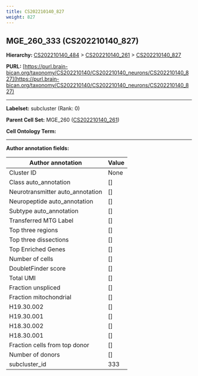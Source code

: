 ```yaml
---
title: CS202210140_827
weight: 827
---
```

## MGE_260_333 (CS202210140_827)
<b>Hierarchy: </b>
[CS202210140_484](../CS202210140_484) >
[CS202210140_261](../CS202210140_261) >
[CS202210140_827](../CS202210140_827)

**PURL:** [https://purl.brain-bican.org/taxonomy/CS202210140/CS202210140_neurons/CS202210140_827](https://purl.brain-bican.org/taxonomy/CS202210140/CS202210140_neurons/CS202210140_827)

---


**Labelset:** subcluster (Rank: 0)

**Parent Cell Set:** MGE_260 ([CS202210140_261](../CS202210140_261))



**Cell Ontology Term:** 

[MARKER GENES.]: #


---

[TRANSFERRED ANNOTATIONS.]: #


[AUTHOR ANNOTATION FIELDS.]: #


**Author annotation fields:**

| Author annotation | Value |
|-------------------|-------|
|Cluster ID|None|
|Class auto_annotation|[]|
|Neurotransmitter auto_annotation|[]|
|Neuropeptide auto_annotation|[]|
|Subtype auto_annotation|[]|
|Transferred MTG Label|[]|
|Top three regions|[]|
|Top three dissections|[]|
|Top Enriched Genes|[]|
|Number of cells|[]|
|DoubletFinder score|[]|
|Total UMI|[]|
|Fraction unspliced|[]|
|Fraction mitochondrial|[]|
|H19.30.002|[]|
|H19.30.001|[]|
|H18.30.002|[]|
|H18.30.001|[]|
|Fraction cells from top donor|[]|
|Number of donors|[]|
|subcluster_id|333|
